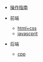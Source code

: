 * [操作指南](guide.md)

* 前端
    * [html+css](frontend/html+css/)
    * [javascprit](frontend/javascprit/)


* 后端
    * [cpp](backend/cpp/)
